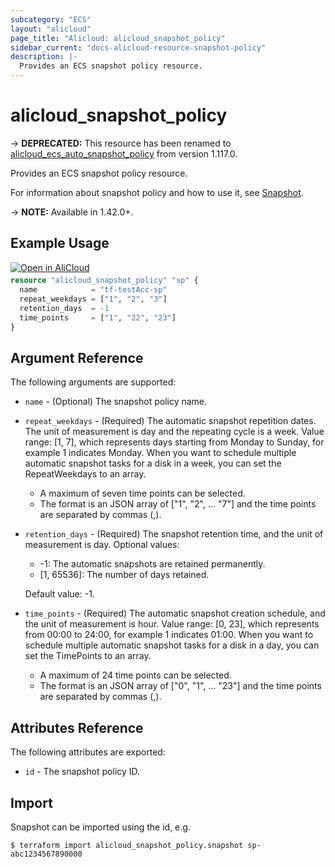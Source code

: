 ```yaml
---
subcategory: "ECS"
layout: "alicloud"
page_title: "Alicloud: alicloud_snapshot_policy"
sidebar_current: "docs-alicloud-resource-snapshot-policy"
description: |-
  Provides an ECS snapshot policy resource.
---
```


# alicloud\_snapshot\_policy

-> **DEPRECATED:** This resource has been renamed to [alicloud_ecs_auto_snapshot_policy](https://www.terraform.io/docs/providers/alicloud/r/ecs_auto_snapshot_policy) from version 1.117.0.

Provides an ECS snapshot policy resource.

For information about snapshot policy and how to use it, see [Snapshot](https://www.alibabacloud.com/help/doc-detail/25460.html).

-> **NOTE:** Available in 1.42.0+.

## Example Usage

<div style="display: block;margin-bottom: 40px;"><div class="oics-button" style="float: right;position: absolute;margin-bottom: 10px;">
  <a href="https://api.aliyun.com/api-tools/terraform?resource=alicloud_snapshot_policy&exampleId=6c2e108e-b0e1-52ae-ceec-1cac9a0aeb94b911f384&activeTab=example&spm=docs.r.snapshot_policy.0.6c2e108eb0&intl_lang=EN_US" target="_blank">
    <img alt="Open in AliCloud" src="https://img.alicdn.com/imgextra/i1/O1CN01hjjqXv1uYUlY56FyX_!!6000000006049-55-tps-254-36.svg" style="max-height: 44px; max-width: 100%;">
  </a>
</div></div>

```terraform
resource "alicloud_snapshot_policy" "sp" {
  name            = "tf-testAcc-sp"
  repeat_weekdays = ["1", "2", "3"]
  retention_days  = -1
  time_points     = ["1", "22", "23"]
}
```

## Argument Reference

The following arguments are supported:

* `name` - (Optional) The snapshot policy name.
* `repeat_weekdays` - (Required) The automatic snapshot repetition dates. The unit of measurement is day and the repeating cycle is a week. Value range: [1, 7], which represents days starting from Monday to Sunday, for example 1  indicates Monday. When you want to schedule multiple automatic snapshot tasks for a disk in a week, you can set the RepeatWeekdays to an array.
    - A maximum of seven time points can be selected.
    - The format is  an JSON array of ["1", "2", … "7"]  and the time points are separated by commas (,).
* `retention_days` - (Required) The snapshot retention time, and the unit of measurement is day. Optional values:
    - -1: The automatic snapshots are retained permanently.
    - [1, 65536]: The number of days retained.
    
    Default value: -1.
* `time_points` - (Required) The automatic snapshot creation schedule, and the unit of measurement is hour. Value range: [0, 23], which represents from 00:00 to 24:00,  for example 1 indicates 01:00. When you want to schedule multiple automatic snapshot tasks for a disk in a day, you can set the TimePoints to an array.
    - A maximum of 24 time points can be selected.
    - The format is  an JSON array of ["0", "1", … "23"] and the time points are separated by commas (,).
    
## Attributes Reference

The following attributes are exported:

* `id` - The snapshot policy ID.

## Import

Snapshot can be imported using the id, e.g.

```shell
$ terraform import alicloud_snapshot_policy.snapshot sp-abc1234567890000
```
